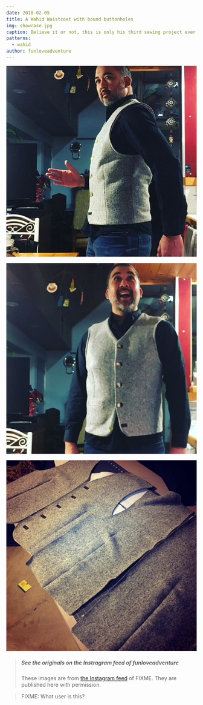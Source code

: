 ```yaml
---
date: 2018-02-05
title: A Wahid Waistcoat with bound buttonholes
img: showcase.jpg
caption: Believe it or not, this is only his third sewing project ever.
patterns:
  - wahid
author: funloveadventure
---
```


![](2.jpg)

![](3.jpg)

![](4.jpg)

> ##### See the originals on the Instragram feed of funloveadventure
> 
> These images are from [the Instagram feed](https://www.instagram.com/funloveadventure/) of FIXME. They are published here with permission.

> FIXME: What user is this?
